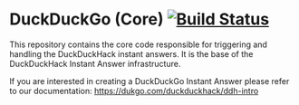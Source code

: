 # DuckDuckGo (Core) [![Build Status](https://travis-ci.org/duckduckgo/duckduckgo.png?branch=master)](https://travis-ci.org/duckduckgo/duckduckgo)

This repository contains the core code responsible for triggering and handling the DuckDuckHack instant answers. It is the base of the 
DuckDuckHack Instant Answer infrastructure.

If you are interested in creating a DuckDuckGo Instant Answer please refer to our documentation: https://dukgo.com/duckduckhack/ddh-intro
